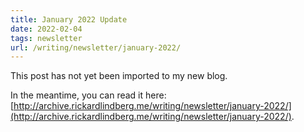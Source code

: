 ```yaml
---
title: January 2022 Update
date: 2022-02-04
tags: newsletter
url: /writing/newsletter/january-2022/
---
```


This post has not yet been imported to my new blog.

In the meantime, you can read it here: [http://archive.rickardlindberg.me/writing/newsletter/january-2022/](http://archive.rickardlindberg.me/writing/newsletter/january-2022/).
